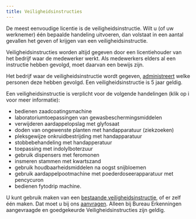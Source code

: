 ```yaml
---
title: Veiligheidsinstructies
---
```

De meest eenvoudige licentie is de veiligheidsinstructie. Wilt u (of uw werknemer) één bepaalde handeling uitvoeren, dan volstaat in een aantal gevallen het geven of krijgen van een veiligheidsinstructie. 

Veiligheidsinstructies worden altijd gegeven door een licentiehouder van het bedrijf waar de medewerker werkt. Als medewerkers elders al een instructie hebben gevolgd, moet daarvan een bewijs zijn.

Het bedrijf waar de veiligheidsinstructie wordt gegeven, [administreert](/licenties/welke-licenties-zijn-er/veiligheidsinstructies-administreren) welke personen deze hebben gevolgd. Een veiligheidsinstructie is 5 jaar geldig.  

Een veiligheidsinstructie is verplicht voor de volgende handelingen (klik op i voor meer informatie):

* bedienen zaadcoatingsmachine 
* laboratoriumtoepassingen van gewasbeschermingsmiddelen
* verwijderen aardappelopslag met glyfosaat
* doden van ongewenste planten met handapparatuur (ziekzoeken) 
* pleksgewijze onkruidbestrijding met handapparatuur  
* stobbebehandeling met handapperatuur
* toepassing met indolylboterzuur 
* gebruik dispensers met feromonen 
* insmeren stammen met kwartszand 
* gebruik houdbaarheidsmiddelen na oogst snijbloemen
* gebruik aardappelpootmachine met poederdoseerapparatuur met pencycuron
* bedienen fytodrip machine. 

U kunt gebruik maken van een [bestaande veiligheidsinstructie](/licenties/welke-licenties-zijn-er/bestaande-veiligheidsinstructies), of er zelf één maken. Dat moet u bij ons [aanvragen](/licenties/welke-licenties-zijn-er/aanvragen-veiligheidsinstructie/). Alleen bij Bureau Erkenningen aangevraagde en goedgekeurde Veiligheidsinstructies zijn geldig.

<link-container>
<link-button link='{"name": "Bestaande veiligheids instructies","url": "/licenties/welke-licenties-zijn-er/bestaande-veiligheidsinstructies"}' />
</link-container>

<link-container>

<link-button link='{"name": "Veiligheids instructie aanvragen","url": "/licenties/welke-licenties-zijn-er/veiligheidsinstructies-aanvragen"}' />

</link-container>

<link-container>

<link-button link='{"name": "Veiligheids instructie registreren","url": "/licenties/welke-licenties-zijn-er/veiligheidsinstructies- registreren"}' />

</link-container>
